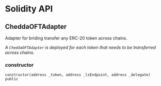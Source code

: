 # Solidity API

## CheddaOFTAdapter

Adapter for briding transfer any ERC-20 token across chains.

_A `CheddaOFTAdapter` is deployed for each token that needs to be transferred across chains._

### constructor

```solidity
constructor(address _token, address _lzEndpoint, address _delegate) public
```

